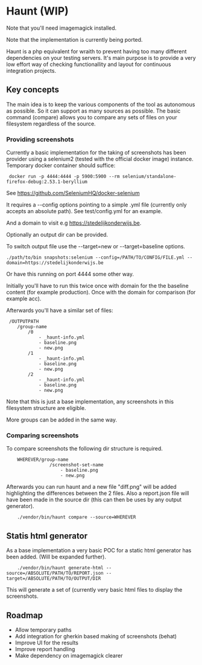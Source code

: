 # Haunt (WIP)

Note that you'll need imagemagick installed.

Note that the implementation is currently being ported. 

Haunt is a php equivalent for wraith to prevent having too many different
dependencies on your testing servers. It's main purpose is to provide 
a very low effort way of checking functionallity and layout for 
continuous integration projects. 

## Key concepts
The main idea is to keep the various components of the tool as autonomous
as possible. So it can support as many sources as possible. The basic 
command (compare) allows you to compare any sets of files on your filesystem
regardless of the source. 

### Providing screenshots
Currently a basic implementation for the taking of screenshots has been 
provider using a selenium2 (tested with the official docker image) instance. 
Temporary docker container should suffice: 
``` 
 docker run -p 4444:4444 -p 5900:5900 --rm selenium/standalone-firefox-debug:2.53.1-beryllium
``` 
See https://github.com/SeleniumHQ/docker-selenium

It requires a --config options pointing to a simple .yml file (currently only accepts an absolute path). 
See test/config.yml for an example.

And a domain to visit e.g https://stedelijkonderwijs.be. 

Optionally an output dir can be provided.

To switch output file use the --target=new or --target=baseline options.

``` 
./path/to/bin snapshots:selenium --config=/PATH/TO/CONFIG/FILE.yml --domain=https://stedelijkonderwijs.be
```
Or have this running on port 4444 some other way.

Initially you'll have to run this twice once with domain for the the baseline content (for example production).
Once with the domain for comparison (for example acc). 

Afterwards you'll have a similar set of files:

``` 
 /OUTPUTPATH
    /group-name
        /0
            - _haunt-info.yml
            - baseline.png
            - new.png
        /1
            - _haunt-info.yml
            - baseline.png
            - new.png
        /2
            - _haunt-info.yml
            - baseline.png
            - new.png
``` 

Note that this is just a base implementation, any screenshots in this 
filesystem structure are eligible. 

More groups can be added in the same way. 

### Comparing screenshots
To compare screenshots the following dir structure is required.

``` 
    WHEREVER/group-name
                /screenshot-set-name
                    - baseline.png
                    - new.png
```

Afterwards you can run haunt and a new file "diff.png" will be added highlighting 
the differences between the 2 files. 
Also a report.json file will have been made in the source dir (this can 
then be uses by any output generator). 

``` 
    ./vendor/bin/haunt compare --source=WHEREVER
```

## Statis html generator 
As a base implementation a very basic POC for a static html generator 
has been added. (Will be expanded further). 

``` 
    ./vendor/bin/haunt generate-html --source=/ABSOLUTE/PATH/TO/REPORT.json --target=/ABSOLUTE/PATH/TO/OUTPUT/DIR
```

This will generate a set of (currently very basic html files to display
the screenshots.

## Roadmap

- Allow temporary paths
- Add integration for gherkin based making of screenshots (behat)
- Improve UI for the results
- Improve report handling
- Make dependency on imagemagick clearer